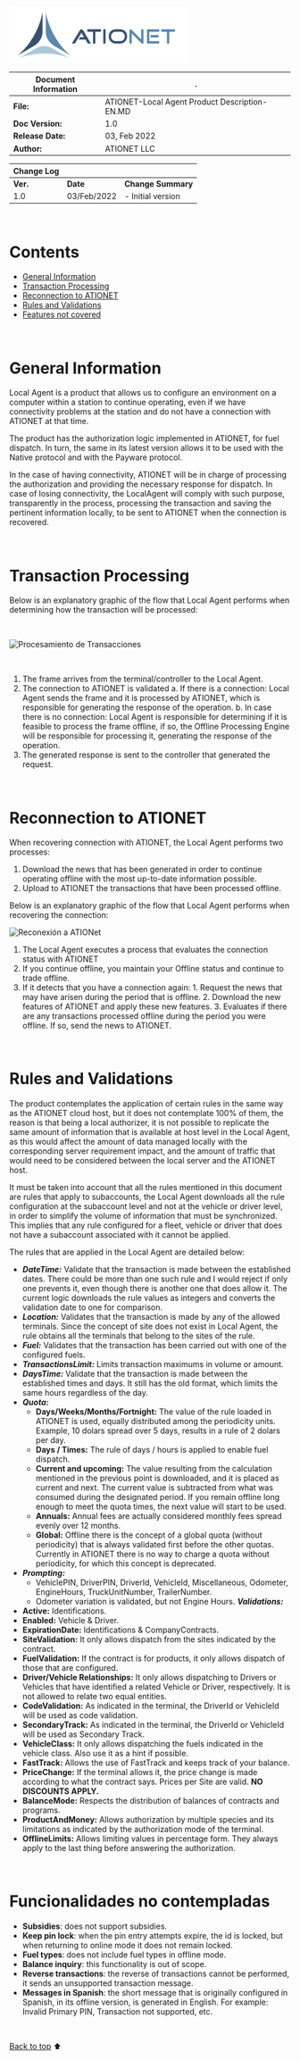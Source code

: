 ![ationetlogo](Content/Images/ATIOnetLogo_250x70.png)

|**Document Information**|.|
|--- |--- |
|**File:**|ATIONET-Local Agent Product Description-EN.MD|
|**Doc Version:**|1.0|
|**Release Date:**|03, Feb 2022|
|**Author:**|ATIONET LLC|


|**Change Log**|||
|--- |--- |--- |
|**Ver.**|**Date**|**Change Summary**|
|1.0|03/Feb/2022|- Initial version

</br>

# Contents

- [General Information](#general-information)
- [Transaction Processing](#transaction-processing)
- [Reconnection to ATIONET](#reconnection-to-ationet)
- [Rules and Validations](#rules-and-validations) 
- [Features not covered](#features-not-covered) 



</br>


# **General Information**

Local Agent is a product that allows us to configure an environment on a computer within a station to continue operating, even if we have connectivity problems at the station and do not have a connection with ATIONET at that time.

The product has the authorization logic implemented in ATIONET, for fuel dispatch. In turn, the same in its latest version allows it to be used with the Native protocol and with the Payware protocol.

In the case of having connectivity, ATIONET will be in charge of processing the authorization and providing the necessary response for dispatch. In case of losing connectivity, the LocalAgent will comply with such purpose, transparently in the process, processing the transaction and saving the pertinent information locally, to be sent to ATIONET when the connection is recovered.


<br>

# **Transaction Processing**

Below is an explanatory graphic of the flow that Local Agent performs when determining how the transaction will be processed:

</br>

![Procesamiento de Transacciones](https://github.com/nuchavez/ationetdocs/blob/master/Content/Images/Local%20Agent/Transaction%20Processing.png)

</br>

1. The frame arrives from the terminal/controller to the Local Agent.
2. The connection to ATIONET is validated
    a. If there is a connection: Local Agent sends the frame and it is processed by ATIONET, which is responsible for generating the response of the operation.
    b. In case there is no connection: Local Agent is responsible for determining if it is feasible to process the frame offline, if so, the Offline Processing Engine will be responsible for processing it, generating the response of the operation.
3. The generated response is sent to the controller that generated the request.


<br>

# **Reconnection to ATIONET**

When recovering connection with ATIONET, the Local Agent performs two processes:

1. Download the news that has been generated in order to continue operating offline with the most up-to-date information possible.
2. Upload to ATIONET the transactions that have been processed offline.

Below is an explanatory graphic of the flow that Local Agent performs when recovering the connection:

![Reconexión a ATIONet](https://github.com/Ationet/ationetdocs/blob/master/Content/Images/Local%20Agent/Reconexi%C3%B3n%20ATIONet.png)

1. The Local Agent executes a process that evaluates the connection status with ATIONET
  1. If you continue offline, you maintain your Offline status and continue to trade offline.
  2. If it detects that you have a connection again:
    1. Request the news that may have arisen during the period that is offline.
    2. Download the new features of ATIONET and apply these new features.
    3. Evaluates if there are any transactions processed offline during the period you were offline. If so, send the news to ATIONET.


<br>

# **Rules and Validations**

The product contemplates the application of certain rules in the same way as the ATIONET cloud host, but it does not contemplate 100% of them, the reason is that being a local authorizer, it is not possible to replicate the same amount of information that is available at host level in the Local Agent, as this would affect the amount of data managed locally with the corresponding server requirement impact, and the amount of traffic that would need to be considered between the local server and the ATIONET host.

It must be taken into account that all the rules mentioned in this document are rules that apply to subaccounts, the Local Agent downloads all the rule configuration at the subaccount level and not at the vehicle or driver level, in order to simplify the volume of information that must be synchronized. This implies that any rule configured for a fleet, vehicle or driver that does not have a subaccount associated with it cannot be applied.

The rules that are applied in the Local Agent are detailed below:

- ***DateTime:*** Validate that the transaction is made between the established dates. There could be more than one such rule and I would reject if only one prevents it, even though there is another one that does allow it. The current logic downloads the rule values as integers and converts the validation date to one for comparison.
- ***Location:*** Validates that the transaction is made by any of the allowed terminals. Since the concept of site does not exist in Local Agent, the rule obtains all the terminals that belong to the sites of the rule.
- ***Fuel:*** Validates that the transaction has been carried out with one of the configured fuels.
- ***TransactionsLimit:*** Limits transaction maximums in volume or amount.
- ***DaysTime:*** Validate that the transaction is made between the established times and days. It still has the old format, which limits the same hours regardless of the day.
- ***Quota:***
  - **Days/Weeks/Months/Fortnight:** The value of the rule loaded in ATIONET is used, equally distributed among the periodicity units. Example, 10 dolars spread over 5 days, results in a rule of 2 dolars per day.
  - **Days / Times:** The rule of days / hours is applied to enable fuel dispatch.
  - **Current and upcoming:** The value resulting from the calculation mentioned in the previous point is downloaded, and it is placed as current and next. The current value is subtracted from what was consumed during the designated period. If you remain offline long enough to meet the quota times, the next value will start to be used.
  - **Annuals:** Annual fees are actually considered monthly fees spread evenly over 12 months.
  - **Global:** Offline there is the concept of a global quota (without periodicity) that is always validated first before the other quotas. Currently in ATIONET there is no way to charge a quota without periodicity, for which this concept is deprecated.
- ***Prompting:***
  - VehiclePIN, DriverPIN, DriverId, VehicleId, Miscellaneous, Odometer, EngineHours, TruckUnitNumber, TrailerNumber.
  - Odometer variation is validated, but not Engine Hours.
***Validations:***
- **Active:** Identifications.
- **Enabled:** Vehicle &amp; Driver.
- **ExpirationDate:** Identifications &amp; CompanyContracts.
- **SiteValidation:**  It only allows dispatch from the sites indicated by the contract.
- **FuelValidation:** If the contract is for products, it only allows dispatch of those that are configured.
- **Driver/Vehicle Relationships:** It only allows dispatching to Drivers or Vehicles that have identified a related Vehicle or Driver, respectively. It is not allowed to relate two equal entities.
- **CodeValidation:** As indicated in the terminal, the DriverId or VehicleId will be used as code validation.
- **SecondaryTrack:** As indicated in the terminal, the DriverId or VehicleId will be used as Secondary Track.
- **VehicleClass:**  It only allows dispatching the fuels indicated in the vehicle class. Also use it as a hint if possible.
- **FastTrack:** Allows the use of FastTrack and keeps track of your balance.
- **PriceChange:** If the terminal allows it, the price change is made according to what the contract says. Prices per Site are valid. **NO DISCOUNTS APPLY.**
- **BalanceMode:** Respects the distribution of balances of contracts and programs.
- **ProductAndMoney:** Allows authorization by multiple species and its limitations as indicated by the authorization mode of the terminal.
- **OfflineLimits:** Allows limiting values in percentage form. They always apply to the last thing before answering the authorization.


<br>


# **Funcionalidades no contempladas**

- **Subsidies**: does not support subsidies.
- **Keep pin lock**: when the pin entry attempts expire, the id is locked, but when returning to online mode it does not remain locked.
- **Fuel types**: does not include fuel types in offline mode.
- **Balance inquiry**: this functionality is out of scope.
- **Reverse transactions**: the reverse of transactions cannot be performed, it sends an unsupported transaction message.
- **Messages in Spanish**: the short message that is originally configured in Spanish, in its offline version, is generated in English. For example: Invalid Primary PIN, Transaction not supported, etc.


<br>

[Back to top](#contents)  :arrow_up:
